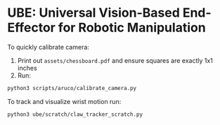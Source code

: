 # UBE: Universal Vision-Based End-Effector for Robotic Manipulation

To quickly calibrate camera:
1. Print out `assets/chessboard.pdf` and ensure squares are exactly 1x1 inches
2. Run:
```bash
python3 scripts/aruco/calibrate_camera.py
```

To track and visualize wrist motion run:
```bash
python3 ube/scratch/claw_tracker_scratch.py
```
